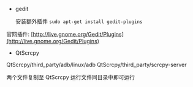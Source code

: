 - gedit
  
  安装额外插件 `sudo apt-get install gedit-plugins`

官网插件: [http://live.gnome.org/Gedit/Plugins](http://live.gnome.org/Gedit/Plugins)



- QtScrcpy

QtScrcpy/third_party/adb/linux/adb
QtScrcpy/third_party/scrcpy-server 

两个文件复制至 QtScrcpy 运行文件同目录中即可运行
